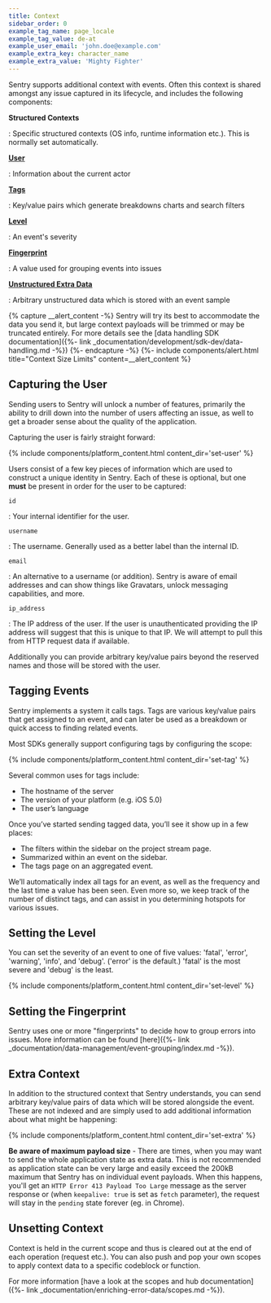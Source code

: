 ```yaml
---
title: Context
sidebar_order: 0
example_tag_name: page_locale
example_tag_value: de-at
example_user_email: 'john.doe@example.com'
example_extra_key: character_name
example_extra_value: 'Mighty Fighter'
---
```


Sentry supports additional context with events. Often this context is shared amongst any issue captured in its lifecycle, and includes the following components:

**Structured Contexts**

: Specific structured contexts (OS info, runtime information etc.).  This is normally set automatically.

[**User**](#capturing-the-user)

: Information about the current actor

[**Tags**](#tagging-events)

: Key/value pairs which generate breakdowns charts and search filters

[**Level**](#setting-the-level)

: An event's severity 

[**Fingerprint**](#setting-the-fingerprint)

: A value used for grouping events into issues

[**Unstructured Extra Data**](#extra-context)

: Arbitrary unstructured data which is stored with an event sample

{% capture __alert_content -%}
Sentry will try its best to accommodate the data you send it, but large context payloads will be trimmed or may be truncated entirely. For more details see the [data handling SDK documentation]({%- link _documentation/development/sdk-dev/data-handling.md -%})
{%- endcapture -%}
{%- include components/alert.html
  title="Context Size Limits"
  content=__alert_content
%}

## Capturing the User

Sending users to Sentry will unlock a number of features, primarily the ability to drill down into the number of users affecting an issue, as well to get a broader sense about the quality of the application.

Capturing the user is fairly straight forward:

{% include components/platform_content.html content_dir='set-user' %}

Users consist of a few key pieces of information which are used to construct a unique identity in Sentry. Each of these is optional, but one **must** be present in order for the user to be captured:

`id`

: Your internal identifier for the user.

`username`

: The username. Generally used as a better label than the internal ID.

`email`

: An alternative to a username (or addition). Sentry is aware of email addresses and can show things like Gravatars, unlock messaging capabilities, and more.

`ip_address`

: The IP address of the user. If the user is unauthenticated providing the IP address will suggest that this is unique to that IP. We will attempt to pull this from HTTP request data if available.

Additionally you can provide arbitrary key/value pairs beyond the reserved names and those will be stored with the user.

## Tagging Events

Sentry implements a system it calls tags. Tags are various key/value pairs that get assigned to an event, and can later be used as a breakdown or quick access to finding related events.

Most SDKs generally support configuring tags by configuring the scope:

{% include components/platform_content.html content_dir='set-tag' %}

Several common uses for tags include:

-   The hostname of the server
-   The version of your platform (e.g. iOS 5.0)
-   The user’s language

Once you’ve started sending tagged data, you’ll see it show up in a few places:

-   The filters within the sidebar on the project stream page.
-   Summarized within an event on the sidebar.
-   The tags page on an aggregated event.

We’ll automatically index all tags for an event, as well as the frequency and the last time a value has been seen. Even more so, we keep track of the number of distinct tags, and can assist in you determining hotspots for various issues.

## Setting the Level

You can set the severity of an event to one of five values: 'fatal', 'error', 'warning', 'info', and 'debug'. ('error' is the default.) 'fatal' is the most severe and 'debug' is the least.

{% include components/platform_content.html content_dir='set-level' %}

## Setting the Fingerprint

Sentry uses one or more "fingerprints" to decide how to group errors into issues. More information can be found [here]({%- link _documentation/data-management/event-grouping/index.md -%}).

## Extra Context

In addition to the structured context that Sentry understands, you can send arbitrary key/value pairs of data which will be stored alongside the event. These are not indexed and are simply used to add additional information about what might be happening:

{% include components/platform_content.html content_dir='set-extra' %}

**Be aware of maximum payload size** - There are times, when you may want to send the whole application state as extra data.
This is not recommended as application state can be very large and easily exceed the 200kB maximum that Sentry has on individual event payloads.
When this happens, you'll get an `HTTP Error 413 Payload Too Large` message as the server response or (when `keepalive: true` is set as `fetch` parameter), the request will stay in the `pending` state forever (eg. in Chrome).


## Unsetting Context

Context is held in the current scope and thus is cleared out at the end of each operation (request etc.). You can also push and pop your own scopes to apply context data to a specific codeblock or function.

For more information [have a look at the scopes and hub documentation]({%- link
_documentation/enriching-error-data/scopes.md -%}).
